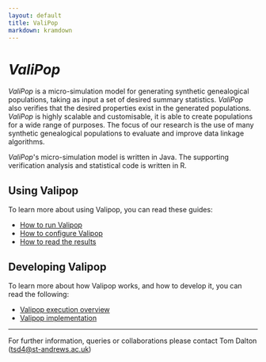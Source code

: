 ```yaml
---
layout: default
title: ValiPop
markdown: kramdown
---
```


# _ValiPop_

_ValiPop_ is a micro-simulation model for generating synthetic genealogical populations, 
taking as input a set of desired summary statistics. _ValiPop_ also verifies that the 
desired properties exist in the generated populations. _ValiPop_ is highly scalable and 
customisable, it is able to create populations for a wide range of purposes.  The focus 
of our research is the use of many synthetic genealogical populations to evaluate and 
improve data linkage algorithms.

_ValiPop_'s micro-simulation model is written in Java. The supporting verification analysis 
and statistical code is written in R.

## Using Valipop 

To learn more about using Valipop, you can read these guides:

- [How to run Valipop](/usage/execution.md)
- [How to configure Valipop](/usage/config.md)
- [How to read the results](/usage/results.md)

## Developing Valipop

To learn more about how Valipop works, and how to develop it, you can read the following:

- [Valipop execution overview](/development/overview.md)
- [Valipop implementation](/development/implementation.md)

---

For further information, queries or collaborations please contact Tom Dalton (tsd4@st-andrews.ac.uk)
